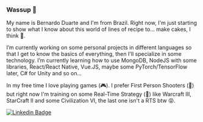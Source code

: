 ### Wassup :metal:

My name is Bernardo Duarte and I'm from Brazil. Right now, I'm just starting to show what I know about this world of lines of recipe to... make cakes, I think 🤔.

I’m currently working on some personal projects in different languages so that I get to know the basics of everything, then I'll specialize in some technology. I’m currently learning how to use MongoDB, NodeJS with some libraries, React/React Native, Vue.JS, maybe some PyTorch/TensorFlow later, C# for Unity and so on...

In my free time I love playing games (:video_game:). I prefer First Person Shooters (:gun:) but right now I'm training on some Real-Time Strategy (:crossed_flags:) like Warcraft III, StarCraft II and some Civilization VI, the last one isn't a RTS btw :stuck_out_tongue_closed_eyes:.

[![Linkedin Badge](https://img.shields.io/badge/-LinkedIn-blue?style=flat-square&logo=Linkedin&logoColor=white)](https://www.linkedin.com/in/bernardosod/)
